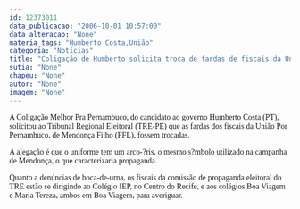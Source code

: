 ```yaml
---
id: 12373011
data_publicacao: "2006-10-01 10:57:00"
data_alteracao: "None"
materia_tags: "Humberto Costa,União"
categoria: "Notícias"
title: "Coligação de Humberto solicita troca de fardas de fiscais da União"
sutia: "None"
chapeu: "None"
autor: "None"
imagem: "None"
---
```

<p><P><FONT face=Verdana>A Coligação Melhor Pra Pernambuco, do candidato ao governo Humberto Costa (PT), solicitou ao Tribunal Regional Eleitoral&nbsp;(TRE-PE) que as fardas dos fiscais da União Por Pernambuco, de Mendonça Filho (PFL), fossem trocadas. </FONT></P></p>
<p><P><FONT face=Verdana>A alegação é que o uniforme tem um arco-?ris, o mesmo s?mbolo utilizado na campanha de Mendonça, o que caracterizaria propaganda.</FONT></P></p>
<p><P><FONT face=Verdana>Quanto a denúncias de boca-de-urna, os fiscais da comissão de propaganda eleitoral do TRE estão se dirigindo ao Colégio IEP, no Centro do Recife, e aos colégios Boa Viagem e Maria Tereza, ambos em Boa Viagem, para averiguar.</FONT></P> </p>
